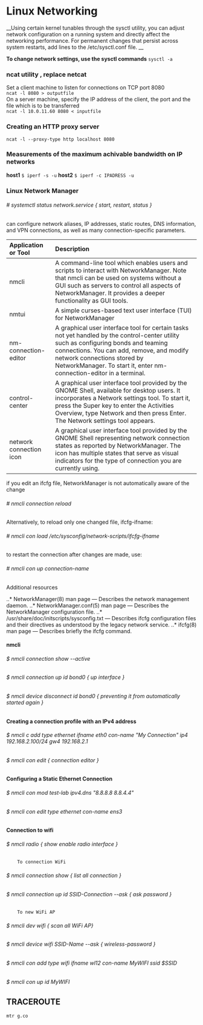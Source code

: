 # Linux Networking

__Using certain kernel tunables through the sysctl utility, you can adjust network configuration on a running system and directly affect the networking performance. For permanent changes that persist across system restarts, add lines to the /etc/sysctl.conf file. __

__To change network settings, use the sysctl commands__
```sysctl -a``` 

### ncat utility , replace netcat

Set a client machine to listen for connections on TCP port 8080  
```ncat -l 8080 > outputfile```  
On a server machine, specify the IP address of the client, the port and the file which is to be transferred   
```ncat -l 10.0.11.60 8080 < inputfile``` 

### Creating an HTTP proxy server

```ncat -l --proxy-type http localhost 8080```

### Measurements of the maximum achivable bandwidth on IP networks

__host1__ ```$ iperf -s -u```
__host2__ ```$ iperf -c IPADRESS -u```

### Linux Network Manager

###### # systemctl status network.service { start, restart, status }

can configure network aliases, IP addresses, static routes, DNS information, and VPN connections, as well as many connection-specific parameters. 

| Application or Tool | Description |
|:----------------------- |:----------------------- |
| nmcli | A command-line tool which enables users and scripts to interact with NetworkManager. Note that nmcli can be used on systems without a GUI such as servers to control all aspects of NetworkManager. It provides a deeper functionality as GUI tools. |
| nmtui | A simple curses-based text user interface (TUI) for NetworkManager |
| nm-connection-editor | A graphical user interface tool for certain tasks not yet handled by the control-center utility such as configuring bonds and teaming connections. You can add, remove, and modify network connections stored by NetworkManager. To start it, enter nm-connection-editor in a terminal. |
| control-center | A graphical user interface tool provided by the GNOME Shell, available for desktop users. It incorporates a Network settings tool. To start it, press the Super key to enter the Activities Overview, type Network and then press Enter. The Network settings tool appears. |
| network connection icon | A graphical user interface tool provided by the GNOME Shell representing network connection states as reported by NetworkManager. The icon has multiple states that serve as visual indicators for the type of connection you are currently using. |

if you edit an ifcfg file, NetworkManager is not automatically aware of the change
###### # nmcli connection reload

Alternatively, to reload only one changed file, ifcfg-ifname:
###### # nmcli con load /etc/sysconfig/network-scripts/ifcfg-ifname

to restart the connection after changes are made, use:
###### # nmcli con up connection-name


Additional resources

..* NetworkManager(8) man page — Describes the network management daemon.
..* NetworkManager.conf(5) man page — Describes the NetworkManager configuration file.
..* /usr/share/doc/initscripts/sysconfig.txt — Describes ifcfg configuration files and their directives as understood by the legacy network service.
..* ifcfg(8) man page — Describes briefly the ifcfg command. 

#### nmcli

###### $ nmcli connection show --active
###### $ nmcli connection up id bond0 { up interface }
###### $ nmcli device disconnect id bond0 { preventing it from automatically started again }

#### Creating a connection profile with an IPv4 address
###### $ nmcli c add type ethernet ifname eth0 con-name "My Connection" ip4 192.168.2.100/24 gw4 192.168.2.1

###### $ nmcli con edit { connection editor } 

#### Configuring a Static Ethernet Connection
###### $ nmcli con mod test-lab ipv4.dns "8.8.8.8 8.8.4.4"
###### $ nmcli con edit type ethernet con-name ens3

#### Connection to wifi

###### $ nmcli radio { show enable radio interface }

        To connection WiFi
###### $ nmcli connection show { list all connection }
###### $ nmcli connection up id SSID-Connection --ask { ask password }
        
        To new WiFi AP
###### $ nmcli dev wifi { scan all WiFi AP}
###### $ nmcli device wifi SSID-Name --ask { wireless-password }
        
###### $ nmcli con add type wifi ifname wl12 con-name MyWIFI ssid $SSID
###### $ nmcli con up id MyWIFI

## TRACEROUTE
```
mtr g.co
```
